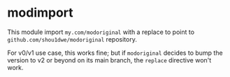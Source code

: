 # modimport
This module import `my.com/modoriginal` with a replace to point to `github.com/shou1dwe/modoriginal` repository.

For v0/v1 use case, this works fine; but if `modoriginal` decides to bump the version to v2 or beyond on its main branch, the `replace` directive won't work.
